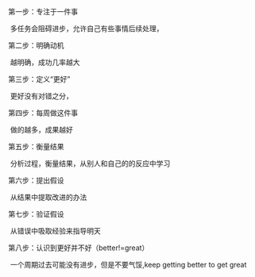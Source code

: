第一步：专注于一件事

​	多任务会阻碍进步，允许自己有些事情后续处理，

第二步：明确动机

​	越明确，成功几率越大

第三步：定义“更好”

​	更好没有对错之分，

第四步：每周做这件事

​	做的越多，成果越好	

第五步：衡量结果

​	分析过程，衡量结果，从别人和自己的的反应中学习

第六步：提出假设

​	从结果中提取改进的办法

第七步：验证假设

​	从错误中吸取经验来指导明天

第八步：认识到更好并不好（better!=great）

​	一个周期过去可能没有进步，但是不要气馁,keep getting better to get great